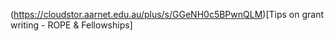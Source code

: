 (https://cloudstor.aarnet.edu.au/plus/s/GGeNH0c5BPwnQLM)[Tips on grant writing - ROPE & Fellowships]
